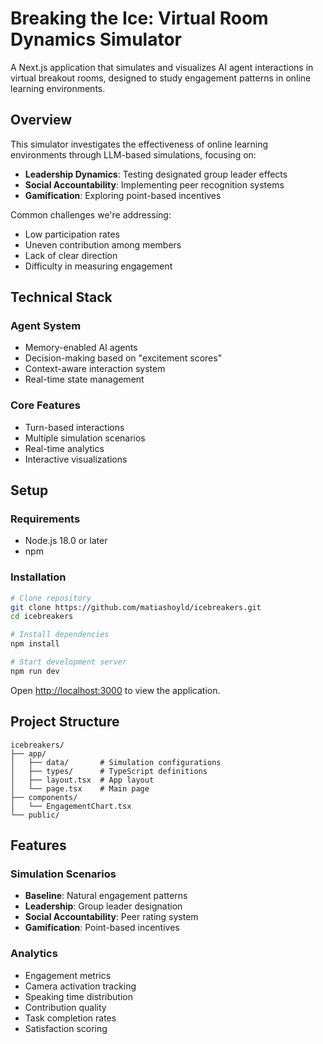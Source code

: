# Breaking the Ice: Virtual Room Dynamics Simulator

A Next.js application that simulates and visualizes AI agent interactions in virtual breakout rooms, designed to study engagement patterns in online learning environments.

## Overview

This simulator investigates the effectiveness of online learning environments through LLM-based simulations, focusing on:

- **Leadership Dynamics**: Testing designated group leader effects
- **Social Accountability**: Implementing peer recognition systems
- **Gamification**: Exploring point-based incentives

Common challenges we're addressing:

- Low participation rates
- Uneven contribution among members
- Lack of clear direction
- Difficulty in measuring engagement

## Technical Stack

### Agent System

- Memory-enabled AI agents
- Decision-making based on "excitement scores"
- Context-aware interaction system
- Real-time state management

### Core Features

- Turn-based interactions
- Multiple simulation scenarios
- Real-time analytics
- Interactive visualizations

## Setup

### Requirements

- Node.js 18.0 or later
- npm

### Installation

```bash
# Clone repository
git clone https://github.com/matiashoyld/icebreakers.git
cd icebreakers

# Install dependencies
npm install

# Start development server
npm run dev
```

Open [http://localhost:3000](http://localhost:3000) to view the application.

## Project Structure

```plaintext
icebreakers/
├── app/
│   ├── data/       # Simulation configurations
│   ├── types/      # TypeScript definitions
│   ├── layout.tsx  # App layout
│   └── page.tsx    # Main page
├── components/
│   └── EngagementChart.tsx
└── public/
```

## Features

### Simulation Scenarios

- **Baseline**: Natural engagement patterns
- **Leadership**: Group leader designation
- **Social Accountability**: Peer rating system
- **Gamification**: Point-based incentives

### Analytics

- Engagement metrics
- Camera activation tracking
- Speaking time distribution
- Contribution quality
- Task completion rates
- Satisfaction scoring
